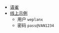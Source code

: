 - [语雀](https://www.yuque.com/kainonly/weplanx)
- [线上示例](https://console.kainonly.com)
  - 用户 `weplanx`
  - 密码 `pass@VAN1234`